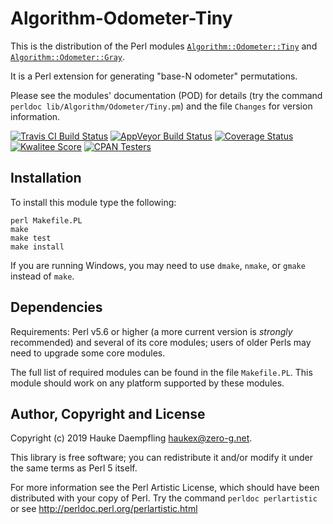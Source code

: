 Algorithm-Odometer-Tiny
=======================

This is the distribution of the Perl modules
[`Algorithm::Odometer::Tiny`](https://metacpan.org/pod/Algorithm::Odometer::Tiny) and
[`Algorithm::Odometer::Gray`](https://metacpan.org/pod/Algorithm::Odometer::Gray).

It is a Perl extension for generating "base-N odometer" permutations.

Please see the modules' documentation (POD) for details (try the command
`perldoc lib/Algorithm/Odometer/Tiny.pm`) and the file `Changes` for version
information.

[![Travis CI Build Status](https://travis-ci.org/haukex/Algorithm-Odometer-Tiny.svg)](https://travis-ci.org/haukex/Algorithm-Odometer-Tiny)
[![AppVeyor Build Status](https://ci.appveyor.com/api/projects/status/github/haukex/Algorithm-Odometer-Tiny?svg=true)](https://ci.appveyor.com/project/haukex/algorithm-odometer-tiny)
[![Coverage Status](https://coveralls.io/repos/github/haukex/Algorithm-Odometer-Tiny/badge.svg)](https://coveralls.io/github/haukex/Algorithm-Odometer-Tiny)
[![Kwalitee Score](https://cpants.cpanauthors.org/dist/Algorithm-Odometer-Tiny.svg)](https://cpants.cpanauthors.org/dist/Algorithm-Odometer-Tiny)
[![CPAN Testers](https://badges.zero-g.net/cpantesters/Algorithm-Odometer-Tiny.svg)](http://matrix.cpantesters.org/?dist=Algorithm-Odometer-Tiny)

Installation
------------

To install this module type the following:

	perl Makefile.PL
	make
	make test
	make install

If you are running Windows, you may need to use `dmake`, `nmake`, or `gmake`
instead of `make`.

Dependencies
------------

Requirements: Perl v5.6 or higher (a more current version is *strongly*
recommended) and several of its core modules; users of older Perls may need
to upgrade some core modules.

The full list of required modules can be found in the file `Makefile.PL`.
This module should work on any platform supported by these modules.

Author, Copyright and License
-----------------------------

Copyright (c) 2019 Hauke Daempfling <haukex@zero-g.net>.

This library is free software; you can redistribute it and/or modify
it under the same terms as Perl 5 itself.

For more information see the Perl Artistic License,
which should have been distributed with your copy of Perl.
Try the command `perldoc perlartistic` or see
<http://perldoc.perl.org/perlartistic.html>

